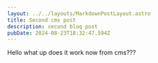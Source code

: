 ```yaml
---
layout: ../../layouts/MarkdownPostLayout.astro
title: Second cms post
description: second bloq post
pubDate: 2024-08-23T18:32:47.594Z
---
```

H﻿ello what up does it work now from cms???